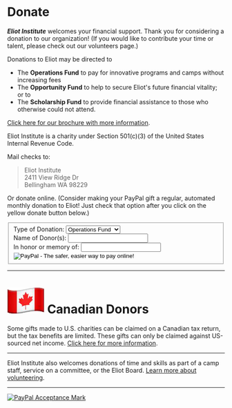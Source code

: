 # Donate

***Eliot Institute*** welcomes your financial support. Thank you for considering a donation to our organization! (If you would like to contribute your time or talent, please check out our volunteers page.)

Donations to Eliot may be directed to

- The **Operations Fund** to pay for innovative programs and camps without increasing fees
- The **Opportunity Fund** to help to secure Eliot's future financial vitality; or to
- The **Scholarship Fund** to provide financial assistance to those who otherwise could not attend.

[Click here for our brochure with more information](pdf/form/Eliot.Giving.Opportunity.Brochure.online.pdf).

Eliot Institute is a charity under Section 501(c)(3) of the United States Internal Revenue Code.

Mail checks to:

<blockquote>
    Eliot Institute<br>
    2411 View Ridge Dr<br>
    Bellingham WA 98229<br>
</blockquote>

Or donate online. (Consider making your PayPal gift a regular, automated monthly donation to Eliot! Just check that option after you click on the yellow donate button below.)

<form
    action="https://www.paypal.com/cgi-bin/webscr"
    method="post"
    target="_top" >
    <fieldset>
        <input type="hidden" name="cmd" value="_donations" />
        <input type="hidden" name="business" value="EZHEQHGZMA9V2" />
        <input type="hidden" name="lc" value="US" />
        <input type="hidden" name="item_name" value="Eliot Institute Donation" />
        <input type="hidden" name="button_subtype" value="services" />
        <input type="hidden" name="no_note" value="0" />
        <input type="hidden" name="cn" value="Add special instructions to the seller:" />
        <input type="hidden" name="no_shipping" value="2" />
        <input type="hidden" name="currency_code" value="USD" />
        <input type="hidden" name="bn" value="PP-BuyNowBF:btn_buynowCC_LG.gif:NonHosted" />
        <label>
            Type of Donation:
            <input type="hidden" name="on0" value="Type of Donation" />
            <select name="os0">
                <option value="Operations Fund"
                    >Operations Fund</option
                >
                <option value="Opportunity Fund"
                    >Opportunity Fund</option
                >
                <option value="Scholarship Fund"
                    >Scholarship Fund</option
                >
            </select>
        </label><br>
        <label>
            Name of Donor(s):
            <input type="text" name="os1" maxlength="200" />
        </label><br>
        <label>
            In honor or memory of:
            <input type="text" name="os1" maxlength="200" />
        </label>
        <input
            type="image"
            src="https://www.paypalobjects.com/en_US/i/btn/btn_donate_LG.gif"
            alt="PayPal - The safer, easier way to pay online!"
        />
        <img
            alt=""
            border="0"
            src="https://www.paypalobjects.com/en_US/i/scr/pixel.gif"
            width="1"
            height="1"
            rlcfsszbj=""
        />
    </fieldset>
</form>

<hr>

# <img src="/content/img/CanadaFlag.png"> Canadian Donors

Some gifts made to U.S. charities can be claimed on a Canadian tax return, but the tax benefits are limited. These gifts can only be claimed against US-sourced net income. [Click here for more information](?info=donate_canada).

<hr>

Eliot Institute also welcomes donations of time and skills as part of a camp staff, service on a committee, or the Eliot Board. [Learn more about volunteering](?info=volunteer).

<hr>

<a href="https://www.paypal.com/webapps/mpp/paypal-popup"
    title="How PayPal Works"
    onclick="javascript:window.open('https://www.paypal.com/webapps/mpp/paypal-popup','WIPaypal','toolbar=no, location=no, directories=no, status=no, menubar=no, scrollbars=yes, resizable=yes, width=1060, height=700'); return false;">
    <img src="https://www.paypalobjects.com/webstatic/mktg/logo/AM_SbyPP_mc_vs_dc_ae.jpg" border="0" alt="PayPal Acceptance Mark">
</a>

